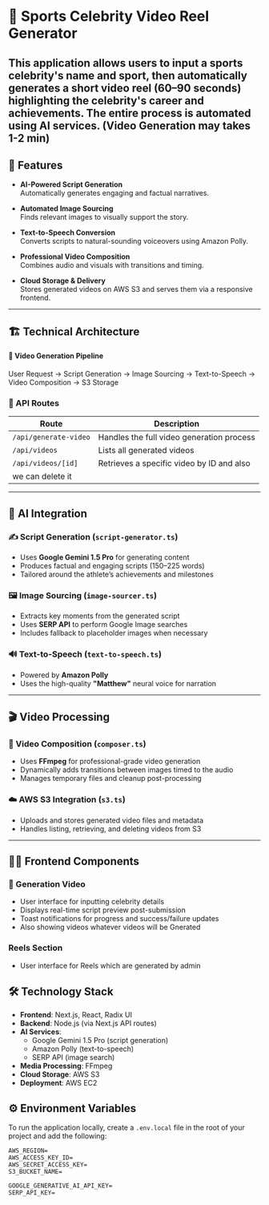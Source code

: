 # 🏅 Sports Celebrity Video Reel Generator

This application allows users to input a sports celebrity's name and sport, then automatically generates a short video reel (60–90 seconds) highlighting the celebrity's career and achievements. The entire process is automated using AI services.
(Video Generation may takes 1-2 min)
---

## 🚀 Features

- **AI-Powered Script Generation**  
  Automatically generates engaging and factual narratives.

- **Automated Image Sourcing**  
  Finds relevant images to visually support the story.

- **Text-to-Speech Conversion**  
  Converts scripts to natural-sounding voiceovers using Amazon Polly.

- **Professional Video Composition**  
  Combines audio and visuals with transitions and timing.

- **Cloud Storage & Delivery**  
  Stores generated videos on AWS S3 and serves them via a responsive frontend.

---

## 🏗️ Technical Architecture

#### 🔄 Video Generation Pipeline

User Request → Script Generation → Image Sourcing → Text-to-Speech → Video Composition → S3 Storage



### 🧩 API Routes

| Route                  | Description                                 |
|------------------------|---------------------------------------------|
| `/api/generate-video`  | Handles the full video generation process   |
| `/api/videos`          | Lists all generated videos                  |
| `/api/videos/[id]`     | Retrieves a specific video by ID and also
|                             we can delete it                           |

---

## 🧠 AI Integration

### ✍️ Script Generation (`script-generator.ts`)

- Uses **Google Gemini 1.5 Pro** for generating content
- Produces factual and engaging scripts (150–225 words)
- Tailored around the athlete’s achievements and milestones

### 🖼️ Image Sourcing (`image-sourcer.ts`)

- Extracts key moments from the generated script
- Uses **SERP API** to perform Google Image searches
- Includes fallback to placeholder images when necessary

### 🔊 Text-to-Speech (`text-to-speech.ts`)

- Powered by **Amazon Polly**
- Uses the high-quality **"Matthew"** neural voice for narration

---

## 🎬 Video Processing

### 🧱 Video Composition (`composer.ts`)

- Uses **FFmpeg** for professional-grade video generation
- Dynamically adds transitions between images timed to the audio
- Manages temporary files and cleanup post-processing

### ☁️ AWS S3 Integration (`s3.ts`)

- Uploads and stores generated video files and metadata
- Handles listing, retrieving, and deleting videos from S3

---

## 🧑‍💻 Frontend Components

### 📝 Generation Video 

- User interface for inputting celebrity details
- Displays real-time script preview post-submission
- Toast notifications for progress and success/failure updates
- Also showing videos whatever videos will be Gnerated

### Reels Section
 - User interface for Reels which are generated by admin

## 🛠️ Technology Stack

- **Frontend**: Next.js, React, Radix UI
- **Backend**: Node.js (via Next.js API routes)
- **AI Services**:
  - Google Gemini 1.5 Pro (script generation)
  - Amazon Polly (text-to-speech)
  - SERP API (image search)
- **Media Processing**: FFmpeg
- **Cloud Storage**: AWS S3
- **Deployment**: AWS EC2

## ⚙️ Environment Variables

To run the application locally, create a `.env.local` file in the root of your project and add the following:

```env
AWS_REGION=
AWS_ACCESS_KEY_ID=
AWS_SECRET_ACCESS_KEY=
S3_BUCKET_NAME=

GOOGLE_GENERATIVE_AI_API_KEY=
SERP_API_KEY=


